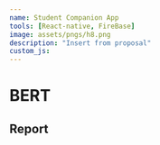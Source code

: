 ```yaml
---
name: Student Companion App
tools: [React-native, FireBase]
image: assets/pngs/h8.png
description: "Insert from proposal"
custom_js: 
---
```



# BERT
## Report